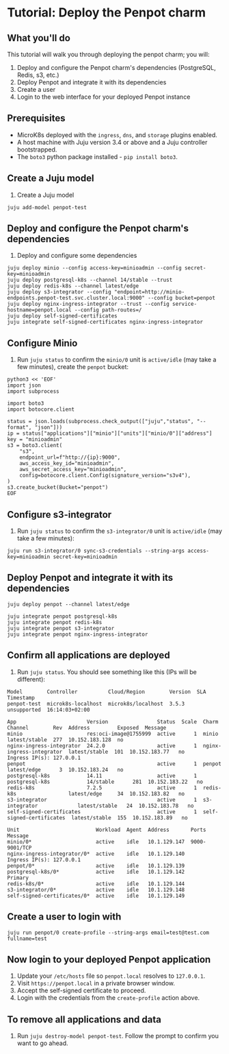 # Tutorial: Deploy the Penpot charm

## What you'll do
This tutorial will walk you through deploying the penpot charm; you will:
1. Deploy and configure the Penpot charm's dependencies (PostgreSQL, Redis, s3, etc.)
2. Deploy Penpot and integrate it with its dependencies
3. Create a user
4. Login to the web interface for your deployed Penpot instance

## Prerequisites
* MicroK8s deployed with the `ingress`, `dns`, and `storage` plugins enabled.
* A host machine with Juju version 3.4 or above and a Juju controller bootstrapped.
* The `boto3` python package installed - `pip install boto3`.

## Create a Juju model
1. Create a Juju model
```
juju add-model penpot-test
```

## Deploy and configure the Penpot charm's dependencies
1. Deploy and configure some dependencies
```
juju deploy minio --config access-key=minioadmin --config secret-key=minioadmin
juju deploy postgresql-k8s --channel 14/stable --trust
juju deploy redis-k8s --channel latest/edge
juju deploy s3-integrator --config "endpoint=http://minio-endpoints.penpot-test.svc.cluster.local:9000" --config bucket=penpot
juju deploy nginx-ingress-integrator --trust --config service-hostname=penpot.local --config path-routes=/
juju deploy self-signed-certificates
juju integrate self-signed-certificates nginx-ingress-integrator
```

## Configure Minio
1. Run `juju status` to confirm the `minio/0` unit is `active/idle` (may take a few minutes), create the `penpot` bucket:
```
python3 << 'EOF'
import json
import subprocess

import boto3
import botocore.client

status = json.loads(subprocess.check_output(["juju","status", "--format", "json"]))
ip = status["applications"]["minio"]["units"]["minio/0"]["address"]
key = "minioadmin"
s3 = boto3.client(
    "s3",
    endpoint_url=f"http://{ip}:9000",
    aws_access_key_id="minioadmin",
    aws_secret_access_key="minioadmin",
    config=botocore.client.Config(signature_version="s3v4"),
)
s3.create_bucket(Bucket="penpot")
EOF
```

## Configure s3-integrator
1. Run `juju status` to confirm the `s3-integrator/0` unit is `active/idle` (may take a few minutes):
```
juju run s3-integrator/0 sync-s3-credentials --string-args access-key=minioadmin secret-key=minioadmin
```

## Deploy Penpot and integrate it with its dependencies
```
juju deploy penpot --channel latest/edge

juju integrate penpot postgresql-k8s
juju integrate penpot redis-k8s
juju integrate penpot s3-integrator
juju integrate penpot nginx-ingress-integrator
```

## Confirm all applications are deployed
1. Run `juju status`. You should see something like this (IPs will be different):
```
Model        Controller          Cloud/Region        Version  SLA          Timestamp
penpot-test  microk8s-localhost  microk8s/localhost  3.5.3    unsupported  16:14:03+02:00

App                       Version                Status  Scale  Charm                     Channel        Rev  Address         Exposed  Message
minio                     res:oci-image@1755999  active      1  minio                     latest/stable  277  10.152.183.128  no
nginx-ingress-integrator  24.2.0                 active      1  nginx-ingress-integrator  latest/stable  101  10.152.183.77   no       Ingress IP(s): 127.0.0.1
penpot                                           active      1  penpot                    latest/edge      3  10.152.183.24   no
postgresql-k8s            14.11                  active      1  postgresql-k8s            14/stable      281  10.152.183.22   no
redis-k8s                 7.2.5                  active      1  redis-k8s                 latest/edge     34  10.152.183.82   no
s3-integrator                                    active      1  s3-integrator             latest/stable   24  10.152.183.78   no
self-signed-certificates                         active      1  self-signed-certificates  latest/stable  155  10.152.183.89   no

Unit                         Workload  Agent  Address       Ports          Message
minio/0*                     active    idle   10.1.129.147  9000-9001/TCP
nginx-ingress-integrator/0*  active    idle   10.1.129.140                 Ingress IP(s): 127.0.0.1
penpot/0*                    active    idle   10.1.129.139
postgresql-k8s/0*            active    idle   10.1.129.142                 Primary
redis-k8s/0*                 active    idle   10.1.129.144
s3-integrator/0*             active    idle   10.1.129.148
self-signed-certificates/0*  active    idle   10.1.129.149
```

## Create a user to login with
```
juju run penpot/0 create-profile --string-args email=test@test.com fullname=test
```

## Now login to your deployed Penpot application
1. Update your `/etc/hosts` file so `penpot.local` resolves to `127.0.0.1`.
2. Visit `https://penpot.local` in a private browser window.
3. Accept the self-signed certificate to proceed.
4. Login with the credentials from the `create-profile` action above.

## To remove all applications and data
1. Run `juju destroy-model penpot-test`. Follow the prompt to confirm you want to go ahead.
